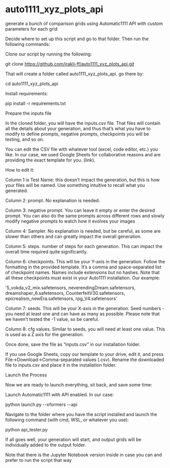 # auto1111_xyz_plots_api
generate a bunch of comparison grids using Automatic1111 API with custom parameters for each grid

Decide where to set up this script and go to that folder. Then run the following commands:

Clone our script by running the following: 

git clone https://github.com/irakli-ff/auto1111_xyz_plots_api.git

That will create a folder called auto1111_xyz_plots_api. go there by:

cd auto1111_xyz_plots_api

Install requirements:

pip install -r requirements.txt

Prepare the inputs file

In the cloned folder, you will have the inputs.csv file. That files will contain all the details about your generation, and thus that’s what you have to modify to define prompts, negative prompts, checkpoints you will be testing, and so on.

You can edit the CSV file with whatever tool (excel, code editor, etc.) you like. In our case, we used Google Sheets for collaborative reasons and are providing the exact template for you. (link).

How to edit it:

Column 1 is Test Name: this doesn’t impact the generation, but this is how your files will be named. Use something intuitive to recall what you generated.

Column 2: prompt. No explanation is needed.

Column 3: negative prompt. You can leave it empty or enter the desired prompt. You can also do the same prompts across different rows and slowly modify negative prompts to watch how it evolves your images

Column 4: Sampler. No explanation is needed, but be careful, as some are slower than others and can greatly impact the overall generation.

Column 5: steps. number of steps for each generation. This can impact the overall time required quite significantly.

Column 6: checkpoints. This will be your Y-axis in the generation. Follow the formatting in the provided template. It’s a comma and space-separated list of checkpoint names. Names include extensions but no hashes. Note that all these checkpoints must exist in your Auto1111 installation. Our example:

'5_vokda_v2_mix.safetensors, neverendingDream.safetensors, dreamshaper_6.safetensors, CounterfeitV30.safetensors, epicrealism_newEra.safetensors, rpg_V4.safetensors'

Column 7: seeds. This will be your X-axis in the generation. Seed numbers - you need at least one and can have as many as possible. Please note that we haven’t tested the -1 value, so be careful.

Column 8: cfg values. Similar to seeds, you will need at least one value. This is used as a Z axis for the generation.

Once done, save the file as “inputs.csv” in our installation folder. 

If you use Google Sheets, copy our template to your drive, edit it, and press File→Download→Comma-separated values (.csv). Rename the downloaded file to inputs.csv and place it in the installation folder.

Launch the Process

Now we are ready to launch everything, sit back, and save some time:

Launch Automatic1111 with API enabled. In our case:

python launch.py --xformers --api

Navigate to the folder where you have the script installed and launch the following command (with cmd, WSL, or whatever you use):

python api_tester.py

If all goes well, your generation will start, and output grids will be individually added to the output folder.

Note that there is the Jupyter Notebook version inside in case you can and prefer to run the script that way
